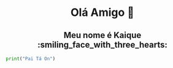 <h1 align="center">Olá Amigo 👋</h1>

<h2 align="center">Meu nome é Kaique :smiling_face_with_three_hearts: </h2>

~~~python
print("Pai Tá On")
~~~